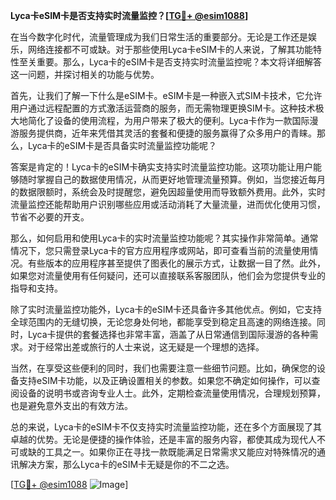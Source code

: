 **Lyca卡eSIM卡是否支持实时流量监控？[[TG💪+ @esim1088](https://t.me/s/esim1088)]**

在当今数字化时代，流量管理成为我们日常生活的重要部分。无论是工作还是娱乐，网络连接都不可或缺。对于那些使用Lyca卡eSIM卡的人来说，了解其功能特性至关重要。那么，Lyca卡的eSIM卡是否支持实时流量监控呢？本文将详细解答这一问题，并探讨相关的功能与优势。

首先，让我们了解一下什么是eSIM卡。eSIM卡是一种嵌入式SIM卡技术，它允许用户通过远程配置的方式激活运营商的服务，而无需物理更换SIM卡。这种技术极大地简化了设备的使用流程，为用户带来了极大的便利。Lyca卡作为一款国际漫游服务提供商，近年来凭借其灵活的套餐和便捷的服务赢得了众多用户的青睐。那么，Lyca卡的eSIM卡是否具备实时流量监控功能呢？

答案是肯定的！Lyca卡的eSIM卡确实支持实时流量监控功能。这项功能让用户能够随时掌握自己的数据使用情况，从而更好地管理流量预算。例如，当您接近每月的数据限额时，系统会及时提醒您，避免因超量使用而导致额外费用。此外，实时流量监控还能帮助用户识别哪些应用或活动消耗了大量流量，进而优化使用习惯，节省不必要的开支。

那么，如何启用和使用Lyca卡的实时流量监控功能呢？其实操作非常简单。通常情况下，您只需登录Lyca卡的官方应用程序或网站，即可查看当前的流量使用情况。有些版本的应用程序甚至提供了图表化的展示方式，让数据一目了然。此外，如果您对流量使用有任何疑问，还可以直接联系客服团队，他们会为您提供专业的指导和支持。

除了实时流量监控功能外，Lyca卡的eSIM卡还具备许多其他优点。例如，它支持全球范围内的无缝切换，无论您身处何地，都能享受到稳定且高速的网络连接。同时，Lyca卡提供的套餐选择也非常丰富，涵盖了从日常通信到国际漫游的各种需求。对于经常出差或旅行的人士来说，这无疑是一个理想的选择。

当然，在享受这些便利的同时，我们也需要注意一些细节问题。比如，确保您的设备支持eSIM卡功能，以及正确设置相关的参数。如果您不确定如何操作，可以查阅设备的说明书或咨询专业人士。此外，定期检查流量使用情况，合理规划预算，也是避免意外支出的有效方法。

总的来说，Lyca卡的eSIM卡不仅支持实时流量监控功能，还在多个方面展现了其卓越的优势。无论是便捷的操作体验，还是丰富的服务内容，都使其成为现代人不可或缺的工具之一。如果你正在寻找一款既能满足日常需求又能应对特殊情况的通讯解决方案，那么Lyca卡的eSIM卡无疑是你的不二之选。

[[TG💪+ @esim1088](https://t.me/s/esim1088) ![Image](https://i.postimg.cc/4NQfJmqS/Snipaste-2025-05-13-00-14-12.png)]